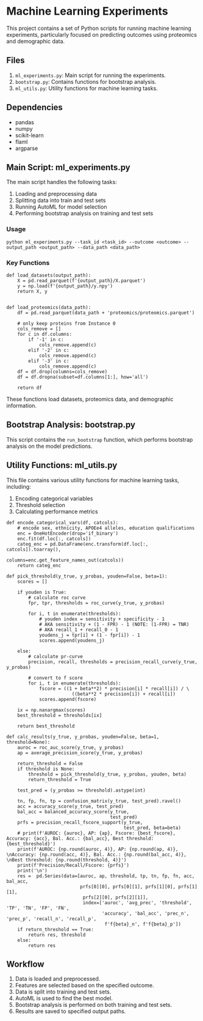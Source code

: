 # Machine Learning Experiments
This project contains a set of Python scripts for running machine learning experiments, particularly focused on predicting outcomes using proteomics and demographic data.


## Files
1. `ml_experiments.py`: Main script for running the experiments.
2. `bootstrap.py`: Contains functions for bootstrap analysis.
3. `ml_utils.py`: Utility functions for machine learning tasks.


## Dependencies
- pandas
- numpy
- scikit-learn
- flaml
- argparse

## Main Script: ml_experiments.py
The main script handles the following tasks:

1. Loading and preprocessing data
2. Splitting data into train and test sets
3. Running AutoML for model selection
4. Performing bootstrap analysis on training and test sets

### Usage

```
python ml_experiments.py --task_id <task_id> --outcome <outcome> --output_path <output_path> --data_path <data_path>
```


### Key Functions

```
def load_datasets(output_path):
    X = pd.read_parquet(f'{output_path}/X.parquet')
    y = np.load(f'{output_path}/y.npy')
    return X, y


def load_proteomics(data_path):
    df = pd.read_parquet(data_path + 'proteomics/proteomics.parquet')

    # only keep proteins from Instance 0
    cols_remove = []
    for c in df.columns:
        if '-1' in c:
            cols_remove.append(c)
        elif '-2' in c:
            cols_remove.append(c)
        elif '-3' in c:
            cols_remove.append(c)
    df = df.drop(columns=cols_remove)
    df = df.dropna(subset=df.columns[1:], how='all')

    return df
```

These functions load datasets, proteomics data, and demographic information.


## Bootstrap Analysis: bootstrap.py
This script contains the `run_bootstrap` function, which performs bootstrap analysis on the model predictions.


## Utility Functions: ml_utils.py

This file contains various utility functions for machine learning tasks, including:

1. Encoding categorical variables
2. Threshold selection
3. Calculating performance metrics

```
def encode_categorical_vars(df, catcols):
    # encode sex, ethnicity, APOEe4 alleles, education qualifications
    enc = OneHotEncoder(drop='if_binary')
    enc.fit(df.loc[:, catcols])
    categ_enc = pd.DataFrame(enc.transform(df.loc[:, catcols]).toarray(),
                            columns=enc.get_feature_names_out(catcols))
    return categ_enc

def pick_threshold(y_true, y_probas, youden=False, beta=1):
    scores = []

    if youden is True:
        # calculate roc curve
        fpr, tpr, thresholds = roc_curve(y_true, y_probas)
        
        for i, t in enumerate(thresholds):
            # youden index = sensitivity + specificity - 1
            # AKA sensitivity + (1 - FPR) - 1 (NOTE: (1-FPR) = TNR)
            # AKA recall_1 + recall_0 - 1
            youdens_j = tpr[i] + (1 - fpr[i]) - 1
            scores.append(youdens_j)

    else:
        # calculate pr-curve
        precision, recall, thresholds = precision_recall_curve(y_true, y_probas)

        # convert to f score
        for i, t in enumerate(thresholds):
            fscore = ((1 + beta**2) * precision[i] * recall[i]) / \
                        ((beta**2 * precision[i]) + recall[i])
            scores.append(fscore)

    ix = np.nanargmax(scores)
    best_threshold = thresholds[ix]

    return best_threshold

def calc_results(y_true, y_probas, youden=False, beta=1, threshold=None):
    auroc = roc_auc_score(y_true, y_probas)
    ap = average_precision_score(y_true, y_probas)

    return_threshold = False
    if threshold is None:
        threshold = pick_threshold(y_true, y_probas, youden, beta)
        return_threshold = True

    test_pred = (y_probas >= threshold).astype(int)
            
    tn, fp, fn, tp = confusion_matrix(y_true, test_pred).ravel()
    acc = accuracy_score(y_true, test_pred)
    bal_acc = balanced_accuracy_score(y_true,
                                      test_pred)
    prfs = precision_recall_fscore_support(y_true,
                                           test_pred, beta=beta)
    # print(f'AUROC: {auroc}, AP: {ap}, Fscore: {best_fscore}, Accuracy: {acc}, Bal. Acc.: {bal_acc}, Best threshold: {best_threshold}')
    print(f'AUROC: {np.round(auroc, 4)}, AP: {np.round(ap, 4)}, \nAccuracy: {np.round(acc, 4)}, Bal. Acc.: {np.round(bal_acc, 4)}, \nBest threshold: {np.round(threshold, 4)}')
    print(f'Precision/Recall/Fscore: {prfs}')
    print('\n')
    res =  pd.Series(data=[auroc, ap, threshold, tp, tn, fp, fn, acc, bal_acc,
                           prfs[0][0], prfs[0][1], prfs[1][0], prfs[1][1],
                            prfs[2][0], prfs[2][1]], 
                            index=['auroc', 'avg_prec', 'threshold', 'TP', 'TN', 'FP', 'FN',
                                   'accuracy', 'bal_acc', 'prec_n', 'prec_p', 'recall_n', 'recall_p',
                                    f'f{beta}_n', f'f{beta}_p'])
    if return_threshold == True:
        return res, threshold
    else:
        return res
```

## Workflow
1. Data is loaded and preprocessed.
2. Features are selected based on the specified outcome.
3. Data is split into training and test sets.
4. AutoML is used to find the best model.
5. Bootstrap analysis is performed on both training and test sets.
6. Results are saved to specified output paths.
